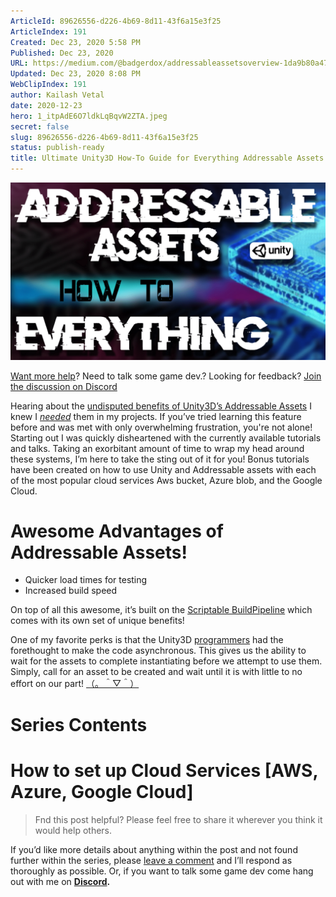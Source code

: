 ```yaml
---
ArticleId: 89626556-d226-4b69-8d11-43f6a15e3f25
ArticleIndex: 191
Created: Dec 23, 2020 5:58 PM
Published: Dec 23, 2020
URL: https://medium.com/@badgerdox/addressableassetsoverview-1da9b80a47dc
Updated: Dec 23, 2020 8:08 PM
WebClipIndex: 191
author: Kailash Vetal
date: 2020-12-23
hero: 1_itpAdE6O7ldkLqBqvW2ZTA.jpeg
secret: false
slug: 89626556-d226-4b69-8d11-43f6a15e3f25
status: publish-ready
title: Ultimate Unity3D How-To Guide for Everything Addressable Assets | by Badger Dox | Medium
---
```

![1*g6lNcUrbedB9PjOWa2tycA.png](191%206b6d1818ec9548949629f4c80b38e6f4/1g6lNcUrbedB9PjOWa2tycA.png)

[Want more help](https://media.giphy.com/media/FqAwoNjVneJxK/giphy.gif)? Need to talk some game dev.? Looking for feedback? [Join the discussion on Discord](https://discord.gg/FJePj7E)

Hearing about the [undisputed benefits of Unity3D’s Addressable Assets](https://www.youtube.com/watch?v=iauWgEXjkEY) I knew I *[needed](https://media.giphy.com/media/tN1lvnT4M6nte/giphy.gif)* them in my projects. If you’ve tried learning this feature before and was met with only overwhelming frustration, you're not alone! Starting out I was quickly disheartened with the currently available tutorials and talks. Taking an exorbitant amount of time to wrap my head around these systems, I’m here to take the sting out of it for you! Bonus tutorials have been created on how to use Unity and Addressable assets with each of the most popular cloud services Aws bucket, Azure blob, and the Google Cloud.

# Awesome Advantages of Addressable Assets!

- Quicker load times for testing
- Increased build speed

On top of all this awesome, it’s built on the [Scriptable BuildPipeline](https://docs.unity3d.com/Packages/com.unity.scriptablebuildpipeline@1.5/manual/index.html) which comes with its own set of unique benefits!

One of my favorite perks is that the Unity3D [programmers](https://forum.unity.com/members/unity_bill.1349377/) had the forethought to make the code asynchronous. This gives us the ability to wait for the assets to complete instantiating before we attempt to use them. Simply, call for an asset to be created and wait until it is with little to no effort on our part! [（。＾▽＾）](https://media.giphy.com/media/TJ9MxwF3KibO3bfhxY/giphy.gif)

# Series Contents

# How to set up Cloud Services [AWS, Azure, Google Cloud]

> Fnd this post helpful? Please feel free to share it wherever you think it would help others.

If you’d like more details about anything within the post and not found further within the series, please [leave a comment](https://media.giphy.com/media/11JTxkrmq4bGE0/giphy.gif) and I’ll respond as thoroughly as possible. Or, if you want to talk some game dev come hang out with me on **[Discord](https://discord.gg/FJePj7E).**

